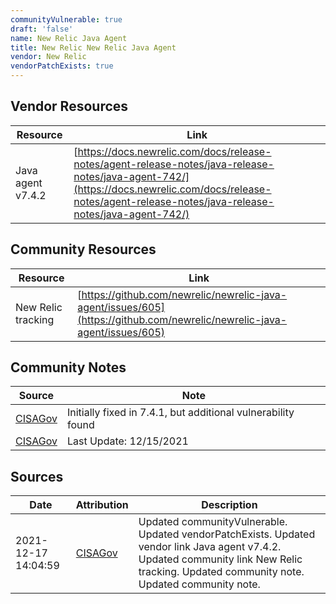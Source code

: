 ```yaml
---
communityVulnerable: true
draft: 'false'
name: New Relic Java Agent
title: New Relic New Relic Java Agent
vendor: New Relic
vendorPatchExists: true
---
```


## Vendor Resources
| Resource | Link |
| --- | --- |
| Java agent v7.4.2 | [https://docs.newrelic.com/docs/release-notes/agent-release-notes/java-release-notes/java-agent-742/](https://docs.newrelic.com/docs/release-notes/agent-release-notes/java-release-notes/java-agent-742/) |

## Community Resources
| Resource | Link |
| --- | --- |
| New Relic tracking | [https://github.com/newrelic/newrelic-java-agent/issues/605](https://github.com/newrelic/newrelic-java-agent/issues/605) |

## Community Notes
| Source | Note |
| --- | --- |
| [CISAGov](https://raw.githubusercontent.com/cisagov/log4j-affected-db/develop/README.md) | Initially fixed in 7.4.1, but additional vulnerability found |
| [CISAGov](https://raw.githubusercontent.com/cisagov/log4j-affected-db/develop/README.md) | Last Update: 12/15/2021 |

## Sources
| Date | Attribution | Description |
| --- | --- | --- |
| 2021-12-17 14:04:59 | [CISAGov](https://raw.githubusercontent.com/cisagov/log4j-affected-db/develop/README.md) | Updated communityVulnerable. Updated vendorPatchExists. Updated vendor link Java agent v7.4.2. Updated community link New Relic tracking. Updated community note. Updated community note.  |
